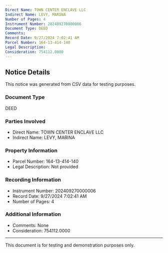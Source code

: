 ```yaml
---
Direct Name: TOWN CENTER ENCLAVE LLC
Indirect Name: LEVY, MARINA
Number of Pages: 4
Instrument Number: 202409270000006
Document Type: DEED
Comments: 
Record Date: 9/27/2024 7:02:41 AM
Parcel Number: 164-13-414-140
Legal Description: 
Consideration: 754112.0000
---
```


## Notice Details

This notice was generated from CSV data for testing purposes.

### Document Type
DEED

### Parties Involved
- Direct Name: TOWN CENTER ENCLAVE LLC
- Indirect Name: LEVY, MARINA

### Property Information
- Parcel Number: 164-13-414-140
- Legal Description: Not provided

### Recording Information
- Instrument Number: 202409270000006
- Record Date: 9/27/2024 7:02:41 AM
- Number of Pages: 4

### Additional Information
- Comments: None
- Consideration: 754112.0000

---

This document is for testing and demonstration purposes only.
